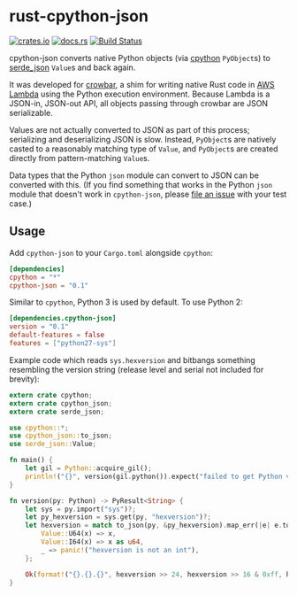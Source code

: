 rust-cpython-json
=================

[![crates.io](https://img.shields.io/crates/v/cpython-json.svg)](https://crates.io/crates/cpython-json)
[![docs.rs](https://docs.rs/cpython-json/badge.svg)](https://docs.rs/cpython-json)
[![Build Status](https://travis-ci.org/jzuber4/rust-cpython-json.svg?branch=master)](https://travis-ci.org/jzuber4/rust-cpython-json)

cpython-json converts native Python objects (via [cpython](https://crates.io/crates/cpython) `PyObject`s) to [serde_json](https://crates.io/crates/serde_json) `Value`s and back again.  

It was developed for [crowbar](https://crates.io/crates/crowbar), a shim for writing native Rust code in [AWS Lambda](https://aws.amazon.com/lambda/) using the Python execution environment. Because Lambda is a JSON-in, JSON-out API, all objects passing through crowbar are JSON serializable.

Values are not actually converted to JSON as part of this process; serializing and deserializing JSON is slow. Instead, `PyObject`s are natively casted to a reasonably matching type of `Value`, and `PyObject`s are created directly from pattern-matching `Value`s.

Data types that the Python `json` module can convert to JSON can be converted with this. (If you find something that works in the Python `json` module that doesn't work in `cpython-json`, please [file an issue](https://github.com/ilianaw/rust-cpython-json/issues) with your test case.)

## Usage

Add `cpython-json` to your `Cargo.toml` alongside `cpython`:

```toml
[dependencies]
cpython = "*"
cpython-json = "0.1"
```

Similar to `cpython`, Python 3 is used by default. To use Python 2:

```toml
[dependencies.cpython-json]
version = "0.1"
default-features = false
features = ["python27-sys"]
```

Example code which reads `sys.hexversion` and bitbangs something resembling the version string
(release level and serial not included for brevity):

```rust
extern crate cpython;
extern crate cpython_json;
extern crate serde_json;

use cpython::*;
use cpython_json::to_json;
use serde_json::Value;

fn main() {
    let gil = Python::acquire_gil();
    println!("{}", version(gil.python()).expect("failed to get Python version"));
}

fn version(py: Python) -> PyResult<String> {
    let sys = py.import("sys")?;
    let py_hexversion = sys.get(py, "hexversion")?;
    let hexversion = match to_json(py, &py_hexversion).map_err(|e| e.to_pyerr(py))? {
        Value::U64(x) => x,
        Value::I64(x) => x as u64,
        _ => panic!("hexversion is not an int"),
    };

    Ok(format!("{}.{}.{}", hexversion >> 24, hexversion >> 16 & 0xff, hexversion >> 8 & 0xff))
}
```
